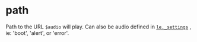 # path

Path to the URL `$audio` will play. Can also be audio defined in [`le._settings`](../../le/settings.md) , ie: 'boot', 'alert', or 'error'.
